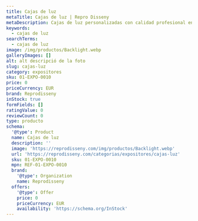 ```yaml
---
title: Cajas de luz
metaTitle: Cajas de luz | Repro Disseny
metaDescription: Cajas de luz personalizadas con calidad profesional en Cataluña.
keywords:
  - cajas de luz
searchTerms:
  - cajas de luz
image: /img/productos/Backlight.webp
galleryImages: []
alt: alt descripció de la foto
slug: cajas-luz
category: expositores
sku: 01-EXPO-0010
price: 0
priceCurrency: EUR
brand: Reprodisseny
inStock: true
formFields: []
ratingValue: 0
reviewCount: 0
type: producto
schema:
  '@type': Product
  name: Cajas de luz
  description: ''
  image: 'https://reprodisseny.com/img/productos/Backlight.webp'
  url: 'https://reprodisseny.com/categorias/expositores/cajas-luz'
  sku: 01-EXPO-0010
  mpn: REF-01-EXPO-0010
  brand:
    '@type': Organization
    name: Reprodisseny
  offers:
    '@type': Offer
    price: 0
    priceCurrency: EUR
    availability: 'https://schema.org/InStock'
---
```


